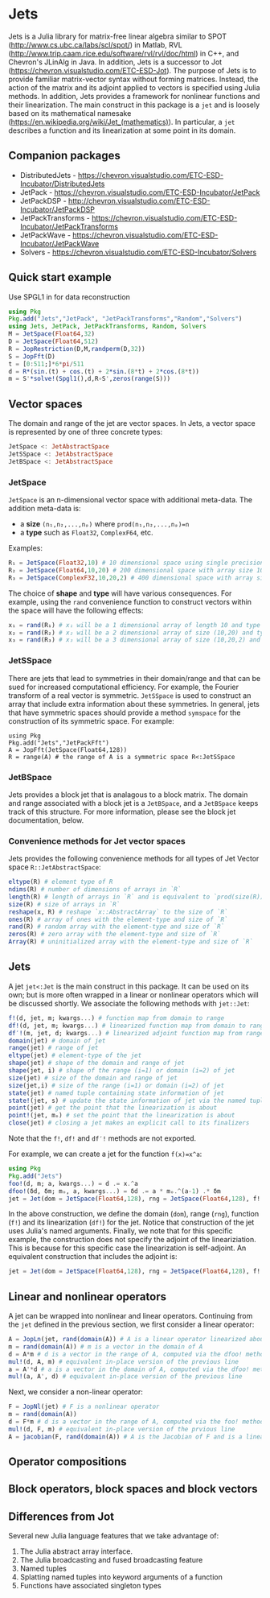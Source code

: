 # Jets

Jets is a Julia library for matrix-free linear algebra similar to SPOT
(http://www.cs.ubc.ca/labs/scl/spot/) in Matlab, RVL
(http://www.trip.caam.rice.edu/software/rvl/rvl/doc/html) in C++, and Chevron's JLinAlg
in Java.  In addition, Jets is a successor to Jot
(https://chevron.visualstudio.com/ETC-ESD-Jot).  The purpose of Jets is to provide
familiar matrix-vector syntax without forming matrices.  Instead, the action of
the matrix and its adjoint applied to vectors is specified using Julia methods.
In addition, Jets provides a framework for nonlinear functions and their
linearization.  The main construct in this package is a `jet` and is loosely
based on its mathematical namesake
(https://en.wikipedia.org/wiki/Jet_(mathematics)).  In particular, a `jet`
describes a function and its linearization at some point in its domain.

## Companion packages
* DistributedJets - https://chevron.visualstudio.com/ETC-ESD-Incubator/DistributedJets
* JetPack - https://chevron.visualstudio.com/ETC-ESD-Incubator/JetPack
* JetPackDSP - http://chevron.visualstudio.com/ETC-ESD-Incubator/JetPackDSP
* JetPackTransforms - https://chevron.visualstudio.com/ETC-ESD-Incubator/JetPackTransforms
* JetPackWave - https://chevron.visualstudio.com/ETC-ESD-Incubator/JetPackWave
* Solvers - https://chevron.visualstudio.com/ETC-ESD-Incubator/Solvers

## Quick start example
Use SPGL1 in for data reconstruction
```julia
using Pkg
Pkg.add("Jets","JetPack", "JetPackTransforms","Random","Solvers")
using Jets, JetPack, JetPackTransforms, Random, Solvers
M = JetSpace(Float64,32)
D = JetSpace(Float64,512)
R = JopRestriction(D,M,randperm(D,32))
S = JopFft(D)
t = [0:511;]*6*pi/511
d = R*(sin.(t) + cos.(t) + 2*sin.(8*t) + 2*cos.(8*t))
m = S'*solve!(Spgl1(),d,R∘S',zeros(range(S)))
```

## Vector spaces
The domain and range of the jet are vector spaces.  In Jets, a vector space is represented by one of three concrete types:
```julia
JetSpace <: JetAbstractSpace
JetSSpace <: JetAbstractSpace
JetBSpace <: JetAbstractSpace
```

### JetSpace
`JetSpace` is an n-dimensional vector space with additional meta-data.  The addition meta-data is:
* a **size** `(n₁,n₂,...,nₚ)` where `prod(n₁,n₂,...,nₚ)=n`
* a **type** such as `Float32`, `ComplexF64`, etc.

Examples:
```julia
R₁ = JetSpace(Float32,10) # 10 dimensional space using single precision floats
R₂ = JetSpace(Float64,10,20) # 200 dimensional space with array size 10×20 using double precision floats
R₃ = JetSpace(ComplexF32,10,20,2) # 400 dimensional space with array size 10×20×2 using single precision floats
```

The choice of **shape** and **type** will have various consequences.  For example, using the `rand` convenience function to construct vectors within the space will have the following effects:
```julia
x₁ = rand(R₁) # x₁ will be a 1 dimensional array of length 10 and type Float32
x₂ = rand(R₂) # x₂ will be a 2 dimensional array of size (10,20) and type Float64
x₃ = rand(R₃) # x₃ will be a 3 dimensional array of size (10,20,2) and type ComplexF32
```

### JetSSpace
There are jets that lead to symmetries in their domain/range and that can be sued for increased computational efficiency.  For example, the Fourier transform of a real vector is symmetric.  `JetSSpace` is used to construct an array that include extra information about these symmetries.  In general, jets that have symmetric spaces should provide a method `symspace` for the construction of its symmetric space.  For example:
```
using Pkg
Pkg.add("Jets","JetPackFft")
A = JopFft(JetSpace(Float64,128))
R = range(A) # the range of A is a symmetric space R<:JetSSpace
```

### JetBSpace
Jets provides a block jet that is analagous to a block matrix.  The domain and range associated with a block jet
is a `JetBSpace`, and a `JetBSpace` keeps track of this structure.  For more information, please see the block
jet documentation, below.

### Convenience methods for Jet vector spaces
Jets provides the following convenience methods for all types of Jet Vector space `R::JetAbstractSpace`:
```julia
eltype(R) # element type of R
ndims(R) # number of dimensions of arrays in `R`
length(R) # length of arrays in `R` and is equivalent to `prod(size(R))`
size(R) # size of arrays in `R`
reshape(x, R) # reshape `x::AbstractArray` to the size of `R`
ones(R) # array of ones with the element-type and size of `R`
rand(R) # random array with the element-type and size of `R`
zeros(R) # zero array with the element-type and size of `R`
Array(R) # uninitialized array with the element-type and size of `R`
```

## Jets
A jet `jet<:Jet` is the main construct in this package.  It can be used on its own; but is more often wrapped in a linear or nonlinear operators which will be discussed shortly.  We associate the following methods with `jet::Jet`:
```julia
f!(d, jet, m; kwargs...) # function map from domain to range
df!(d, jet, m; kwargs...) # linearized function map from domain to range
df′!(m, jet, d; kwargs...) # linearized adjoint function map from range to domain
domain(jet) # domain of jet
range(jet) # range of jet
eltype(jet) # element-type of the jet
shape(jet) # shape of the domain and range of jet
shape(jet, i) # shape of the range (i=1) or domain (i=2) of jet
size(jet) # size of the domain and range of jet
size(jet,i) # size of the range (i=1) or domain (i=2) of jet
state(jet) # named tuple containing state information of jet
state!(jet, s) # update the state information of jet via the named tuple, s
point(jet) # get the point that the linearization is about
point!(jet, mₒ) # set the point that the linearization is about
close(jet) # closing a jet makes an explicit call to its finalizers
```
Note that the `f!`, `df!` and `df′!` methods are not exported.

For example, we can create a jet for the function `f(x)=x^a`:
```julia
using Pkg
Pkg.add("Jets")
foo!(d, m; a, kwargs...) = d .= x.^a
dfoo!(δd, δm; mₒ, a, kwargs...) = δd .= a * mₒ.^(a-1) .* δm
jet = Jet(dom = JetSpace(Float64,128), rng = JetSpace(Float64,128), f! = foo!, df! = dfoo!, s=(a=1.0,))
```
In the above construction, we define the domain (`dom`), range (`rng`), function (`f!`) and its
linearization (`df!`) for the jet.  Notice that construction of the jet uses Julia's named
arguments.  Finally, we note that for this specific example, the construction does not specify
the adjoint of the lineariziation.  This is because for this specific case the linearization is
self-adjoint.  An equivalent construction that includes the adjoint is:
```julia
jet = Jet(dom = JetSpace(Float64,128), rng = JetSpace(Float64,128), f! = foo!, df! = dfoo!, df′! = dfoo!, s=(a=1.0,))
```

## Linear and nonlinear operators
A jet can be wrapped into nonlinear and linear operators.  Continuing from the `jet` defined
in the previous section, we first consider a linear operator:
```julia
A = JopLn(jet, rand(domain(A)) # A is a linear operator linearized about a random point in its domain
m = rand(domain(A)) # m is a vector in the domain of A
d = A*m # d is a vector in the range of A, computed via the dfoo! method
mul!(d, A, m) # equivalent in-place version of the previous line
a = A'*d # a is a vector in the domain of A, computed via the dfoo! method (remember that A is self-adjoint for this example)
mul!(a, A', d) # equivalent in-place version of the previous line
```

Next, we consider a non-linear operator:
```julia
F = JopNl(jet) # F is a nonlinear operator
m = rand(domain(A))
d = F*m # d is a vector in the range of A, computed via the foo! method
mul!(d, F, m) # equivalent in-place version of the prvious line
A = jacobian(F, rand(domain(A)) # A is the Jacobian of F and is a linear operator representation of the jet
```

## Operator compositions

## Block operators, block spaces and block vectors

## Differences from Jot
Several new Julia language features that we take advantage of:
1. The Julia abstract array interface.
2. The Julia broadcasting and fused broadcasting feature
3. Named tuples
4. Splatting named tuples into keyword arguments of a function
5. Functions have associated singleton types
